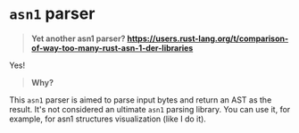 
# `asn1` parser

> **Yet another asn1 parser? https://users.rust-lang.org/t/comparison-of-way-too-many-rust-asn-1-der-libraries**

Yes!

> **Why?**

This `asn1` parser is aimed to parse input bytes and return an AST as the result. It's not considered an ultimate `asn1` parsing library. You can use it, for example, for asn1 structures visualization (like I do it).
